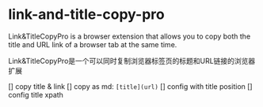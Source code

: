 # link-and-title-copy-pro
Link&amp;TitleCopyPro is a browser extension that allows you to copy both the title and URL link of a browser tab at the same time.

Link&amp;TitleCopyPro是一个可以同时复制浏览器标签页的标题和URL链接的浏览器扩展


[] copy title & link
[] copy as md: `[title](url)`
[] config with title position
[] config title xpath